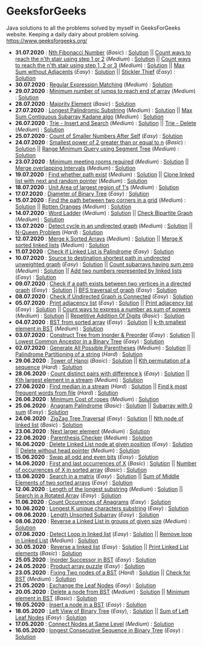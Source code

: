 # GeeksforGeeks
Java solutions to all the problems solved by myself in GeeksForGeeks website. Keeping a daily dairy about problem solving.
https://www.geeksforgeeks.org/

* **31.07.2020** : 	[Nth Fibonacci Number](https://practice.geeksforgeeks.org/problems/nth-fibonacci-number/0) (*Basic*) : [Solution](https://github.com/sushovankarmakar/GeeksforGeeks/blob/master/1.%20Basic/src/Math_NthFibonacciNum.java) || [Count ways to reach the n'th stair using step 1 or 2](https://practice.geeksforgeeks.org/problems/count-ways-to-reach-the-nth-stair/0) (*Medium*) : [Solution](https://github.com/sushovankarmakar/GeeksforGeeks/blob/master/3.%20Medium/src/DP_CountWaysToReachNthStairUsing12Steps.java) || [Count ways to reach the n'th stair using step 1, 2 or 3](https://www.geeksforgeeks.org/count-ways-reach-nth-stair-using-step-1-2-3/) (*Medium*) : [Solution](https://github.com/sushovankarmakar/GeeksforGeeks/blob/master/3.%20Medium/src/DP_CountWaysToReachNthStairUsing123Steps.java) || [Max Sum without Adjacents](https://practice.geeksforgeeks.org/problems/max-sum-without-adjacents/0) (*Easy*) : [Solution](https://github.com/sushovankarmakar/GeeksforGeeks/blob/master/2.%20Easy/src/DP_MaxSumWithoutAdjacents.java) || [Stickler Thief](https://practice.geeksforgeeks.org/problems/stickler-theif/0) (*Easy*) : [Solution](https://github.com/sushovankarmakar/GeeksforGeeks/blob/master/2.%20Easy/src/DP_SticklerThief.java)
* **30.07.2020** : 	[Regular Expression Matching](https://leetcode.com/problems/regular-expression-matching/) (*Medium*) : [Solution](https://github.com/sushovankarmakar/GeeksforGeeks/blob/master/3.%20Medium/src/DP_RegularExpressionMatching.java)
* **29.07.2020** : 	[Minimum number of jumps to reach end of array](https://practice.geeksforgeeks.org/problems/minimum-number-of-jumps/0) (*Medium*) : [Solution](https://github.com/sushovankarmakar/GeeksforGeeks/blob/master/3.%20Medium/src/Greedy_MinNumOfJumpsToReachEnd.java)
* **28.07.2020** : 	[Majority Element](https://practice.geeksforgeeks.org/problems/majority-element/0) (*Basic*) : [Solution](https://github.com/sushovankarmakar/GeeksforGeeks/blob/master/1.%20Basic/src/Arrays_MajorityElement.java)
* **27.07.2020** : 	[Longest Palindromic Substring](https://practice.geeksforgeeks.org/problems/longest-palindrome-in-a-string/0) (*Medium*) : [Solution](https://github.com/sushovankarmakar/GeeksforGeeks/blob/master/3.%20Medium/src/Strings_LongestPalindromeSubString.java) || [Max Sum Contiguous Subarray Kadane algo](https://practice.geeksforgeeks.org/problems/kadanes-algorithm/0) (*Medium*) : [Solution](https://github.com/sushovankarmakar/GeeksforGeeks/blob/master/3.%20Medium/src/DP_ContiguousSubArrayMaxSumKadaneAlgo.java) 
* **26.07.2020** : 	[Trie - Insert and Search](https://practice.geeksforgeeks.org/problems/trie-insert-and-search/0) (*Medium*) : [Solution](https://github.com/sushovankarmakar/GeeksforGeeks/blob/master/3.%20Medium/src/Trie_InsertSearchDelete.java) || [Trie - Delete](https://practice.geeksforgeeks.org/problems/trie-delete/1) (*Medium*) : [Solution](https://github.com/sushovankarmakar/GeeksforGeeks/blob/master/3.%20Medium/src/Trie_InsertSearchDelete.java)
* **25.07.2020** : 	[Count of Smaller Numbers After Self](https://practice.geeksforgeeks.org/problems/count-smaller-elements/0) (*Easy*) : [Solution](https://github.com/sushovankarmakar/GeeksforGeeks/blob/master/2.%20Easy/src/Arrays_CountSmallerElementsOnRightSide.java)
* **24.07.2020** : 	[Smallest power of 2 greater than or equal to n](https://practice.geeksforgeeks.org/problems/smallest-power-of-2-greater-than-or-equal-to-n/0) (*Basic*) : [Solution](https://github.com/sushovankarmakar/GeeksforGeeks/blob/master/1.%20Basic/src/Bit_SmallestPowOf2GreaterOrEqualN.java) || [Range Minimum Query using Segment Tree](https://practice.geeksforgeeks.org/problems/range-minimum-query/1) (*Medium*) : [Solution](https://github.com/sushovankarmakar/GeeksforGeeks/blob/master/3.%20Medium/src/SegmentTree_RangeMinimumQuery.java)
* **23.07.2020** : 	[Minimum meeting rooms required](https://www.lintcode.com/problem/meeting-rooms-ii/description) (*Medium*) : [Solution](https://github.com/sushovankarmakar/GeeksforGeeks/blob/master/3.%20Medium/src/Heap_MeetingRoom.java) || [Merge overlapping Intervals](https://practice.geeksforgeeks.org/problems/overlapping-intervals/0) (*Medium*) : [Solution](https://github.com/sushovankarmakar/GeeksforGeeks/blob/master/3.%20Medium/src/Arrays_MergeOverlappingIntervals.java)
* **19.07.2020** : 	[Find whether path exist](https://practice.geeksforgeeks.org/problems/find-whether-path-exist/0/) (*Medium*) : [Solution](https://github.com/sushovankarmakar/GeeksforGeeks/blob/master/3.%20Medium/src/Graph_FindWhetherPathExists.java) || [Clone linked list with next and random pointer](https://practice.geeksforgeeks.org/problems/clone-a-linked-list-with-next-and-random-pointer/1) (*Medium*) : [Solution](https://github.com/sushovankarmakar/GeeksforGeeks/blob/master/3.%20Medium/src/LL_CloneLLWithNextAndRandomPtr.java)
* **18.07.2020** : 	[Unit Area of largest region of 1's](https://practice.geeksforgeeks.org/problems/length-of-largest-region-of-1s/0) (*Medium*) : [Solution](https://github.com/sushovankarmakar/GeeksforGeeks/blob/master/3.%20Medium/src/Graph_UnitAreaOfLargestRegionOfOnes.java)
* **17.07.2020** : 	[Diameter of Binary Tree](https://practice.geeksforgeeks.org/problems/diameter-of-binary-tree/1) (*Easy*) : [Solution](https://github.com/sushovankarmakar/GeeksforGeeks/blob/master/2.%20Easy/src/Tree_DiameterOfBinaryTree.java)
* **15.07.2020** : 	[Find the path between two corners in a grid](https://www.geeksforgeeks.org/minimum-distance-to-the-corner-of-a-grid-from-source/) (*Medium*) : [Solution](https://github.com/sushovankarmakar/GeeksforGeeks/blob/master/3.%20Medium/src/Graph_PathBetweenTwoCornersGrid.java) || [Rotten Oranges](https://practice.geeksforgeeks.org/problems/rotten-oranges/0) (*Medium*) : [Solution](https://github.com/sushovankarmakar/GeeksforGeeks/blob/master/3.%20Medium/src/Graph_RottenOranges.java)
* **14.07.2020** : 	[Word Ladder](https://practice.geeksforgeeks.org/problems/word-ladder/1) (*Medium*) : [Solution](https://github.com/sushovankarmakar/GeeksforGeeks/blob/master/3.%20Medium/src/Graph_WordLadder.java) || [Check Bipartite Graph](https://practice.geeksforgeeks.org/problems/bipartite-graph/1) (*Medium*) : [Solution](https://github.com/sushovankarmakar/GeeksforGeeks/blob/master/3.%20Medium/src/Graph_CheckIsBipartiteGraph.java)
* **13.07.2020** : 	[Detect cycle in an undirected graph](https://practice.geeksforgeeks.org/problems/detect-cycle-in-an-undirected-graph/1) (*Medium*) : [Solution](https://github.com/sushovankarmakar/GeeksforGeeks/blob/master/3.%20Medium/src/Graph_DetectCycleInUndirectedGraph.java) || [N-Queen Problem](https://practice.geeksforgeeks.org/problems/n-queen-problem/0) (*Hard*) : [Solution](https://github.com/sushovankarmakar/GeeksforGeeks/blob/master/4.%20Hard/src/Backtracking_NQueenProblem.java)  
* **12.07.2020** : 	[Merge k Sorted Arrays](https://practice.geeksforgeeks.org/problems/merge-k-sorted-arrays/1) (*Medium*) : [Solution](https://github.com/sushovankarmakar/GeeksforGeeks/blob/master/3.%20Medium/src/Heap_MergeKSortedArrays.java) || [Merge K sorted linked lists](https://practice.geeksforgeeks.org/problems/merge-k-sorted-linked-lists/1) (*Medium*) : [Solution](https://github.com/sushovankarmakar/GeeksforGeeks/blob/master/3.%20Medium/src/Heap_MergeKSortedLL.java)
* **11.07.2020** : 	[Check if Linked List is Palindrome](https://practice.geeksforgeeks.org/problems/check-if-linked-list-is-pallindrome/1/) (*Easy*) : [Solution](https://github.com/sushovankarmakar/GeeksforGeeks/blob/master/2.%20Easy/src/LL_LinkedListIsPalindrome.java)
* **10.07.2020** : 	[Source to destination shortest path in undirected unweighted graph](https://www.geeksforgeeks.org/shortest-path-unweighted-graph/) (*Easy*) : [Solution](https://github.com/sushovankarmakar/GeeksforGeeks/blob/master/2.%20Easy/src/Graph_ShortestPath.java) || [Count subarrays having sum zero](https://practice.geeksforgeeks.org/problems/zero-sum-subarrays/0/) (*Medium*) : [Solution](https://github.com/sushovankarmakar/GeeksforGeeks/blob/master/3.%20Medium/src/Hash_PrintAllZeroSumSubArrays.java) || [Add two numbers represented by linked lists](https://practice.geeksforgeeks.org/problems/add-two-numbers-represented-by-linked-lists/1) (*Easy*) : [Solution](https://github.com/sushovankarmakar/GeeksforGeeks/blob/master/2.%20Easy/src/LL_AddTwoNumRepresentedByLL.java) 
* **09.07.2020** : 	[Check if a path exists between two vertices in a directed graph](https://www.geeksforgeeks.org/find-if-there-is-a-path-between-two-vertices-in-a-given-graph/) (*Easy*) : [Solution](https://github.com/sushovankarmakar/GeeksforGeeks/blob/master/2.%20Easy/src/Graph_CheckIfARouteExistsBetweenNodes.java) || [BFS traversal of graph](https://practice.geeksforgeeks.org/problems/bfs-traversal-of-graph/1) (*Easy*) : [Solution](https://github.com/sushovankarmakar/GeeksforGeeks/blob/master/2.%20Easy/src/Graph_BFSTraversalOfGraph.java) 
* **08.07.2020** : 	[Check if Undirected Graph is Connected](https://thecodingsimplified.com/check-if-undirected-graph-is-connected/) (*Easy*) : [Solution](https://github.com/sushovankarmakar/GeeksforGeeks/blob/master/2.%20Easy/src/Graph_CheckIfUndirectedGraphIsConnected.java)
* **05.07.2020** : 	[Print adjacency list](https://practice.geeksforgeeks.org/problems/print-adjacency-list/0) (*Easy*) : [Solution](https://github.com/sushovankarmakar/GeeksforGeeks/blob/master/2.%20Easy/src/Graph_PrintAdjacencyList.java) || [Print adjacency list](https://practice.geeksforgeeks.org/problems/print-adjacency-list-1587115620/1) (*Easy*) : [Solution](https://github.com/sushovankarmakar/GeeksforGeeks/blob/master/2.%20Easy/src/Graph_PrintAdjacencyList1.java) || [Count ways to express a number as sum of powers](https://practice.geeksforgeeks.org/problems/express-as-sum-of-power-of-natural-numbers/0) (*Medium*) : [Solution](https://github.com/sushovankarmakar/GeeksforGeeks/blob/master/3.%20Medium/src/Recursion_WaysToExpressNumAsSumOfPowers.java) || [Repetitive Addition Of Digits](https://practice.geeksforgeeks.org/problems/repetitive-addition-of-digits/0) (*Basic*) : [Solution](https://github.com/sushovankarmakar/GeeksforGeeks/blob/master/1.%20Basic/src/Math_RepetitiveAdditionOfDigits.java)
* **04.07.2020** : 	[BST from sorted array](https://practice.geeksforgeeks.org/problems/array-to-bst/0) (*Easy*) : [Solution](https://github.com/sushovankarmakar/GeeksforGeeks/blob/master/2.%20Easy/src/BST_ArrayToBST.java) || [k-th smallest element in BST](https://practice.geeksforgeeks.org/problems/find-k-th-smallest-element-in-bst/1) (*Medium*) : [Solution](https://github.com/sushovankarmakar/GeeksforGeeks/blob/master/3.%20Medium/src/BST_KthSmallestElementInBST.java)
* **03.07.2020** : 	[Construct Tree from Inorder & Preorder](https://practice.geeksforgeeks.org/problems/construct-tree-1/1) (*Easy*) : [Solution](https://github.com/sushovankarmakar/GeeksforGeeks/blob/master/2.%20Easy/src/Tree_ConstructTreeFromInorderPreorder.java) || [Lowest Common Ancestor in a Binary Tree](https://practice.geeksforgeeks.org/problems/lowest-common-ancestor-in-a-binary-tree/1) (*Easy*) : [Solution](https://github.com/sushovankarmakar/GeeksforGeeks/blob/master/2.%20Easy/src/Tree_LowestCommonAncestorInBinaryTree.java)
* **02.07.2020** : 	[Generate All Possible Parentheses](https://practice.geeksforgeeks.org/problems/generate-all-possible-parentheses/1) (*Medium*) : [Solution](https://github.com/sushovankarmakar/GeeksforGeeks/blob/master/3.%20Medium/src/Backtracking_GenerateAllPossibleParentheses.java) || [Palindrome Partitioning of a string](https://www.geeksforgeeks.org/print-palindromic-partitions-string/) (*Hard*) : [Solution](https://github.com/sushovankarmakar/GeeksforGeeks/blob/master/4.%20Hard/src/Backtracking_PalindromePartitioning.java)
* **29.06.2020** : 	[Tower of Hanoi](https://practice.geeksforgeeks.org/problems/help-the-old-man/0) (*Basic*) : [Solution](https://github.com/sushovankarmakar/GeeksforGeeks/blob/master/1.%20Basic/src/Recursion_TowerOfHanoi.java) || [Kth permutation of a sequence](https://www.geeksforgeeks.org/find-the-k-th-permutation-sequence-of-first-n-natural-numbers/) (*Hard*) : [Solution](https://github.com/sushovankarmakar/GeeksforGeeks/blob/master/4.%20Hard/src/Recursion_KthPermutationOfSequence.java)
* **28.06.2020** : 	[Count distinct pairs with difference k](https://practice.geeksforgeeks.org/problems/count-distinct-pairs-with-difference-k/0) (*Easy*) : [Solution](https://github.com/sushovankarmakar/GeeksforGeeks/blob/master/2.%20Easy/src/Hash_CountDistinctPairsWithDiffK.java) || [Kth largest element in a stream](https://practice.geeksforgeeks.org/problems/kth-largest-element-in-a-stream/0) (*Medium*) : [Solution](https://github.com/sushovankarmakar/GeeksforGeeks/blob/master/3.%20Medium/src/Heap_KthLargestElementInStream.java) 
* **27.06.2020** : 	[Find median in a stream](https://practice.geeksforgeeks.org/problems/find-median-in-a-stream/0) (*Hard*) : [Solution](https://github.com/sushovankarmakar/GeeksforGeeks/blob/master/4.%20Hard/src/Heap_FindMedianInStream.java) || [Find k most frequent words from file](https://www.geeksforgeeks.org/find-the-k-most-frequent-words-from-a-file/) (*Hard*) : [Solution](https://github.com/sushovankarmakar/GeeksforGeeks/blob/master/4.%20Hard/src/Heap_FindKMostFrequentWordsInFile.java)
* **26.06.2020** : 	[Minimum Cost of ropes](https://practice.geeksforgeeks.org/problems/minimum-cost-of-ropes/0) (*Medium*) : [Solution](https://github.com/sushovankarmakar/GeeksforGeeks/blob/master/3.%20Medium/src/Heap_MinimumCostOfRopes.java)
* **25.06.2020** : 	[Anagram Palindrome](https://practice.geeksforgeeks.org/problems/anagram-palindrome/0) (*Basic*) : [Solution](https://github.com/sushovankarmakar/GeeksforGeeks/blob/master/1.%20Basic/src/Hash_AnagramPalindrome.java) || [Subarray with 0 sum](https://practice.geeksforgeeks.org/problems/subarray-with-0-sum/0) (*Easy*) : [Solution](https://github.com/sushovankarmakar/GeeksforGeeks/blob/master/2.%20Easy/src/Hash_SubArrayWithZeroSum.java)
* **24.06.2020** : 	[ZigZag Tree Traversal](https://practice.geeksforgeeks.org/problems/zigzag-tree-traversal/1) (*Easy*) : [Solution](https://github.com/sushovankarmakar/GeeksforGeeks/blob/master/2.%20Easy/src/Tree_ZigZagBinaryTreeTraversal.java) || [Nth node of linked list](https://practice.geeksforgeeks.org/problems/node-at-a-given-index-in-linked-list/1) (*Basic*) : [Solution](https://github.com/sushovankarmakar/GeeksforGeeks/blob/master/2.%20Easy/src/Tree_ZigZagBinaryTreeTraversal.java)
* **23.06.2020** : 	[Next larger element](https://practice.geeksforgeeks.org/problems/next-larger-element/0) (*Medium*) : [Solution](https://github.com/sushovankarmakar/GeeksforGeeks/blob/master/3.%20Medium/src/Stack_NextLargerElement.java)
* **22.06.2020** : 	[Parenthesis Checker](https://practice.geeksforgeeks.org/problems/parenthesis-checker/0) (*Medium*) : [Solution](https://github.com/sushovankarmakar/GeeksforGeeks/blob/master/3.%20Medium/src/Stack_ParenthesisChecker.java)
* **16.06.2020** : 	[Delete Linked List node at given position](https://practice.geeksforgeeks.org/problems/delete-a-node-in-single-linked-list/1) (*Easy*) : [Solution](https://github.com/sushovankarmakar/GeeksforGeeks/blob/master/2.%20Easy/src/LL_DeleteSingleLLNodeAtGivenPos.java) || [Delete without head pointer](https://practice.geeksforgeeks.org/problems/delete-without-head-pointer/1) (*Medium*) : [Solution](https://github.com/sushovankarmakar/GeeksforGeeks/blob/master/3.%20Medium/src/LL_DeleteLLNodeWithoutHeadPointer.java)
* **15.06.2020** : 	[Swap all odd and even bits](https://practice.geeksforgeeks.org/problems/swap-all-odd-and-even-bits/0) (*Easy*) : [Solution](https://github.com/sushovankarmakar/GeeksforGeeks/blob/master/2.%20Easy/src/BitMagic_SwapAllOddEvenBits.java)
* **14.06.2020** : 	[First and last occurrences of X](https://practice.geeksforgeeks.org/problems/first-and-last-occurrences-of-x/0) (*Basic*) : [Solution](https://github.com/sushovankarmakar/GeeksforGeeks/blob/master/1.%20Basic/src/Searching_FirstAndLastOccurrencesOfX.java) || [Number of occurrences of X in sorted array](https://practice.geeksforgeeks.org/problems/number-of-occurrence/0) (*Basic*) : [Solution](https://github.com/sushovankarmakar/GeeksforGeeks/blob/master/1.%20Basic/src/Searching_NumberOfOccurrence.java)
* **13.06.2020** : 	[Search in a matrix](https://practice.geeksforgeeks.org/problems/search-in-a-matrix/0) (*Easy*) : [Solution](https://github.com/sushovankarmakar/GeeksforGeeks/blob/master/2.%20Easy/src/Searching_SearchInAMatrix.java) || [Sum of Middle Elements of two sorted arrays](https://practice.geeksforgeeks.org/problems/sum-of-middle-elements-of-two-sorted-arrays/0/) (*Easy*) : [Solution](https://github.com/sushovankarmakar/GeeksforGeeks/blob/master/2.%20Easy/src/DivConquer_SumOfMidElementsOfTwoSortedArr.java)
* **12.06.2020** : 	[Length of the longest substring](https://practice.geeksforgeeks.org/problems/length-of-the-longest-substring/0) (*Medium*) : [Solution](https://github.com/sushovankarmakar/GeeksforGeeks/blob/master/3.%20Medium/src/SlidingWin_LenOfLongestSubstringNoRepChars.java) ||
					[Search in a Rotated Array](https://practice.geeksforgeeks.org/problems/search-in-a-rotated-array/0) (*Easy*) : [Solution](https://github.com/sushovankarmakar/GeeksforGeeks/blob/master/2.%20Easy/src/SearchInRotatedArray.java) 
* **11.06.2020** : 	[Count Occurences of Anagrams](https://practice.geeksforgeeks.org/problems/count-occurences-of-anagrams/0) (*Easy*) : [Solution](https://github.com/sushovankarmakar/GeeksforGeeks/blob/master/2.%20Easy/src/SlidingWin_CountOccurrencesOfAnagrams.java)
* **10.06.2020** : 	[Longest K unique characters substring](https://practice.geeksforgeeks.org/problems/longest-k-unique-characters-substring/0) (*Easy*) : [Solution](https://github.com/sushovankarmakar/GeeksforGeeks/blob/master/2.%20Easy/src/SlidingWin_LongestKUniqueCharsSubStr.java)
* **09.06.2020** : 	[Length Unsorted Subarray](https://practice.geeksforgeeks.org/problems/length-unsorted-subarray/0) (*Easy*) : [Solution](https://github.com/sushovankarmakar/GeeksforGeeks/blob/master/2.%20Easy/src/Array_LengthUnsortedSubArray.java)
* **08.06.2020** : 	[Reverse a Linked List in groups of given size](https://practice.geeksforgeeks.org/problems/reverse-a-linked-list-in-groups-of-given-size/1) (*Medium*) : [Solution](https://github.com/sushovankarmakar/GeeksforGeeks/blob/master/3.%20Medium/src/LL_ReverseLinkedListGroupsOfSizeK.java)
* **07.06.2020** : 	[Detect Loop in linked list](https://practice.geeksforgeeks.org/problems/detect-loop-in-linked-list/1/) (*Easy*) : [Solution](https://github.com/sushovankarmakar/GeeksforGeeks/blob/master/2.%20Easy/src/LL_DetectLoopInLinkedList.java) ||
					[Remove loop in Linked List](https://practice.geeksforgeeks.org/problems/remove-loop-in-linked-list/1/) (*Medium*) : [Solution](https://github.com/sushovankarmakar/GeeksforGeeks/blob/master/3.%20Medium/src/LL_RemoveLoopInLinkedList.java)
* **30.05.2020** : 	[Reverse a linked list](https://practice.geeksforgeeks.org/problems/reverse-a-linked-list/1) (*Easy*) : [Solution](https://github.com/sushovankarmakar/GeeksforGeeks/blob/master/2.%20Easy/src/LL_ReverseLinkedList.java) ||
					[Print Linked List elements](https://practice.geeksforgeeks.org/problems/print-linked-list-elements/1) (*Basic*) : [Solution](https://github.com/sushovankarmakar/GeeksforGeeks/blob/master/1.%20Basic/src/LL_PrintLinkedList.java)
* **25.05.2020** : 	[Inorder Successor in BST](https://practice.geeksforgeeks.org/problems/inorder-successor-in-bst/1) (*Easy*) : [Solution](https://github.com/sushovankarmakar/GeeksforGeeks/blob/master/2.%20Easy/src/BST_InorderSuccessorInBST.java)
* **24.05.2020** : 	[Product array puzzle](https://practice.geeksforgeeks.org/problems/product-array-puzzle/0) (*Easy*) : [Solution](https://github.com/sushovankarmakar/GeeksforGeeks/blob/master/2.%20Easy/src/ArraysMathematical_ProductArrayPuzzle.java)
* **23.05.2020** : 	[Fixing Two nodes of a BST](https://practice.geeksforgeeks.org/problems/fixed-two-nodes-of-a-bst/1) (*Hard*) : [Solution](https://github.com/sushovankarmakar/GeeksforGeeks/blob/master/4.%20Hard/src/BST_FixingTwoNodesOfBST.java) || 
					[Check for BST](https://practice.geeksforgeeks.org/problems/check-for-bst/1) (*Medium*) : [Solution](https://github.com/sushovankarmakar/GeeksforGeeks/blob/master/3.%20Medium/src/BST_CheckForBST.java)
* **21.05.2020** : 	[Exchange the Leaf Nodes](https://practice.geeksforgeeks.org/problems/exchange-the-leaf-nodes/1) (*Easy*) : [Solution](https://github.com/sushovankarmakar/GeeksforGeeks/blob/master/2.%20Easy/src/Tree_ExchangeTheLeafNodes.java)
* **20.05.2020** : 	[Delete a node from BST](https://practice.geeksforgeeks.org/problems/delete-a-node-from-bst/1/) (*Medium*) : [Solution](https://github.com/sushovankarmakar/GeeksforGeeks/blob/master/3.%20Medium/src/BST_DeleteNodeFromBST.java) ||
					[Minimum element in BST](https://practice.geeksforgeeks.org/problems/minimum-element-in-bst/1/) (*Basic*) : [Solution](https://github.com/sushovankarmakar/GeeksforGeeks/blob/master/1.%20Basic/src/BST_MinimumElementInBST.java)
* **19.05.2020** : 	[Insert a node in a BST](https://practice.geeksforgeeks.org/problems/insert-a-node-in-a-bst/1) (*Easy*) : [Solution](https://github.com/sushovankarmakar/GeeksforGeeks/blob/master/2.%20Easy/src/BST_InsertNodeInBST.java)
* **18.05.2020** : 	[Left View of Binary Tree](https://practice.geeksforgeeks.org/problems/left-view-of-binary-tree/1) (*Easy*), : [Solution](https://github.com/sushovankarmakar/GeeksforGeeks/blob/master/2.%20Easy/src/Tree_LeftViewOfBinaryTree.java) ||
					[Sum of Left Leaf Nodes](https://practice.geeksforgeeks.org/problems/sum-of-leaf-nodes/1) (*Easy*) : [Solution](https://github.com/sushovankarmakar/GeeksforGeeks/blob/master/2.%20Easy/src/Tree_SumOfLeafNodes.java)
* **17.05.2020** : 	[Connect Nodes at Same Level](https://practice.geeksforgeeks.org/problems/connect-nodes-at-same-level/1/) (*Medium*) : [Solution](https://github.com/sushovankarmakar/GeeksforGeeks/blob/master/3.%20Medium/src/Tree_ConnectNodesAtSameLevel.java)
* **16.05.2020** : 	[longest Consecutive Sequence in Binary Tree](https://practice.geeksforgeeks.org/problems/longest-consecutive-sequence-in-binary-tree/1) (*Easy*) : [Solution](https://github.com/sushovankarmakar/GeeksforGeeks/blob/master/2.%20Easy/src/Tree_LongestConsecutiveSequenceInBinaryTree.java)
